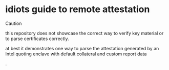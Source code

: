 # idiots guide to remote attestation 

> [!CAUTION]
> this repository does not showcase the correct way to verify key material or to parse certificates correctly.
>
> at best it demonstrates one way to parse the attestation generated by an Intel quoting enclave with default collateral and custom report data
>
> 

.
